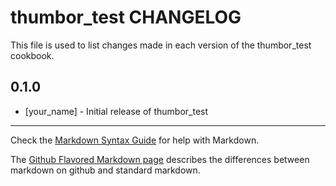 thumbor_test CHANGELOG
======================

This file is used to list changes made in each version of the thumbor_test cookbook.

0.1.0
-----
- [your_name] - Initial release of thumbor_test

- - -
Check the [Markdown Syntax Guide](http://daringfireball.net/projects/markdown/syntax) for help with Markdown.

The [Github Flavored Markdown page](http://github.github.com/github-flavored-markdown/) describes the differences between markdown on github and standard markdown.
